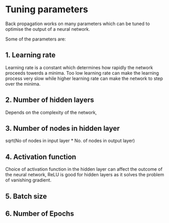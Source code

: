 # Tuning parameters

Back propagation works on many parameters which can be tuned to optimise the
output of a neural network.

Some of the parameters are:

## 1. Learning rate

Learning rate is a constant which determines how rapidly the network proceeds
towerds a minima. Too low learning rate can make the learning process very slow
while higher learning rate can make the network to step over the minima.

## 2. Number of hidden layers

Depends on the complexity of the network,

## 3. Number of nodes in hidden layer

sqrt(No of nodes in input layer \* No. of nodes in output layer)

## 4. Activation function

Choice of activation function in the hidden layer can affect the outcome of the
neural network, ReLU is good for hidden layers as it solves the problem of
vanishing gradient.

## 5. Batch size

## 6. Number of Epochs
